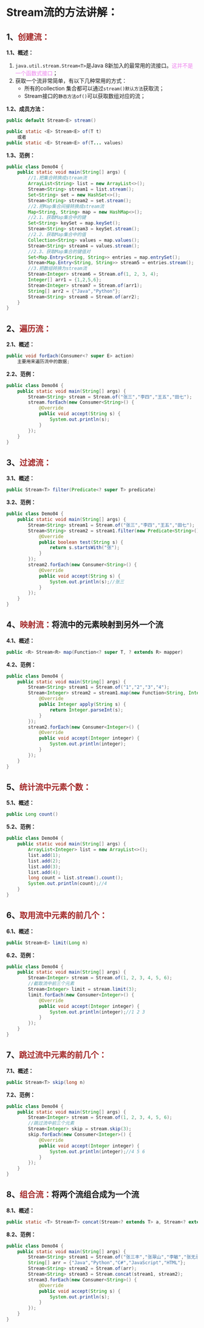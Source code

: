 # Stream流的方法讲解：

## 1、<span style="color:brown">创建流：</span>

**1.1、概述：**

1. `java.util.stream.Stream<T>`是Java 8新加入的最常用的流接口。<span style="color:violet">这并不是一个函数式接口</span>；
2. 获取一个流非常简单，有以下几种常用的方式：
   - 所有的collection 集合都可以通过`stream()默认方法`获取流；
   - Stream接口的`静态方法of()`可以获取数组对应的流；

**1.2、成员方法：**

```java
public default Stream<E> stream()
```

```java
public static <E> Stream<E> of(T t)
    或者
public static <E> Stream<E> of(T... values)
```

**1.3、范例：**

```java
public class Demo04 {
    public static void main(String[] args) {
        //1.把集合转换成stream流
        ArrayList<String> list = new ArrayList<>();
        Stream<String> stream1 = list.stream();
        Set<String> set = new HashSet<>();
        Stream<String> stream2 = set.stream();
        //2.把Map集合间接转换成stream流
        Map<String, String> map = new HashMap<>();
        //2.1、获取Map集合中的键
        Set<String> keySet = map.keySet();
        Stream<String> stream3 = keySet.stream();
        //2.2、获取Map集合中的值
        Collection<String> values = map.values();
        Stream<String> stream4 = values.stream();
        //2.3、获取Map集合的键值对
        Set<Map.Entry<String, String>> entries = map.entrySet();
        Stream<Map.Entry<String, String>> stream5 = entries.stream();
        //3.把数组转换为stream流
        Stream<Integer> stream6 = Stream.of(1, 2, 3, 4);
        Integer[] arr1 = {1,2,5,6};
        Stream<Integer> stream7 = Stream.of(arr1);
        String[] arr2 = {"Java","Python"};
        Stream<String> stream8 = Stream.of(arr2);
    }
}
```

## 2、<span style="color:brown">遍历流：</span>

**2.1、概述：**

```java
public void forEach(Consumer<? super E> action)
    主要用来遍历流中的数据;
```

**2.2、范例：**

```java
public class Demo04 {
    public static void main(String[] args) {
        Stream<String> stream = Stream.of("张三","李四","王五","田七");
        stream.forEach(new Consumer<String>() {
            @Override
            public void accept(String s) {
                System.out.println(s);
            }
        });
    }
}
```

## 3、<span style="color:brown">过滤流：</span>

**3.1、概述：**

```java
public Stream<T> filter(Predicate<? super T> predicate)
```

**3.2、范例：**

```java
public class Demo04 {
    public static void main(String[] args) {
        Stream<String> stream1 = Stream.of("张三","李四","王五","田七");
        Stream<String> stream2 = stream1.filter(new Predicate<String>() {
            @Override
            public boolean test(String s) {
                return s.startsWith("张");
            }
        });
        stream2.forEach(new Consumer<String>() {
            @Override
            public void accept(String s) {
                System.out.println(s);//张三
            }
        });
    }
}
```

## 4、<span style="color:brown">映射流：</span>将流中的元素映射到另外一个流

**4.1、概述：**

```java
public <R> Stream<R> map(Function<? super T, ? extends R> mapper)
```

**4.2、范例：**

```java
public class Demo04 {
    public static void main(String[] args) {
        Stream<String> stream1 = Stream.of("1","2","3","4");
        Stream<Integer> stream2 = stream1.map(new Function<String, Integer>() {
            @Override
            public Integer apply(String s) {
                return Integer.parseInt(s);
            }
        });
        stream2.forEach(new Consumer<Integer>() {
            @Override
            public void accept(Integer integer) {
                System.out.println(integer);
            }
        });
    }
}
```

## 5、<span style="color:brown">统计流中元素个数：</span>

**5.1、概述：**

```java
public Long count()
```

**5.2、范例：**

```java
public class Demo04 {
    public static void main(String[] args) {
        ArrayList<Integer> list = new ArrayList<>();
        list.add(1);
        list.add(2);
        list.add(3);
        list.add(4);
        long count = list.stream().count();
        System.out.println(count);//4
    }
}
```

## 6、<span style="color:brown">取用流中元素的前几个：</span>

**6.1、概述：**

```java
public Stream<E> limit(Long n)
```

**6.2、范例：**

```java
public class Demo04 {
    public static void main(String[] args) {
        Stream<Integer> stream = Stream.of(1, 2, 3, 4, 5, 6);
        //截取流中前三个元素
        Stream<Integer> limit = stream.limit(3);
        limit.forEach(new Consumer<Integer>() {
            @Override
            public void accept(Integer integer) {
                System.out.println(integer);//1 2 3
            }
        });
    }
}
```

## 7、<span style="color:brown">跳过流中元素的前几个：</span>

**7.1、概述：**

```java
public Stream<T> skip(long n)
```

**7.2、范例：**

```java
public class Demo04 {
    public static void main(String[] args) {
        Stream<Integer> stream = Stream.of(1, 2, 3, 4, 5, 6);
        //跳过流中前三个元素
        Stream<Integer> skip = stream.skip(3);
        skip.forEach(new Consumer<Integer>() {
            @Override
            public void accept(Integer integer) {
                System.out.println(integer);//4 5 6
            }
        });
    }
}
```

## 8、<span style="color:brown">组合流：</span>将两个流组合成为一个流

**8.1、概述：**

```java
public static <T> Stream<T> concat(Stream<? extends T> a, Stream<? extends T> b)
```

**8.2、范例：**

```java
public class Demo04 {
    public static void main(String[] args) {
        Stream<String> stream1 = Stream.of("张三丰","张翠山","李敏","张无忌","周芷若");
        String[] arr = {"Java","Python","C#","JavaScript","HTML"};
        Stream<String> stream2 = Stream.of(arr);
        Stream<String> stream3 = Stream.concat(stream1, stream2);
        stream3.forEach(new Consumer<String>() {
            @Override
            public void accept(String s) {
                System.out.println(s);
            }
        });
    }
}
```
